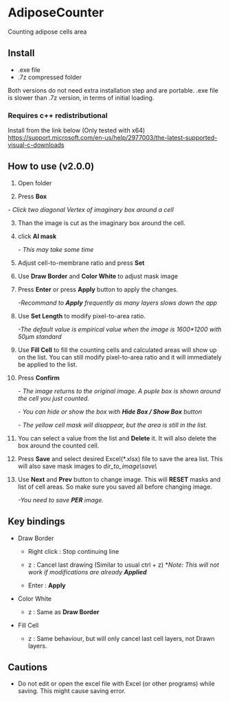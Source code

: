 # AdiposeCounter

Counting adipose cells area

## Install
- .exe file
- .7z compressed folder

Both versions do not need extra installation step and are portable.
.exe file is slower than .7z version, in terms of initial loading.

### Requires c++ redistributional

Install from the link below (Only tested with x64)
https://support.microsoft.com/en-us/help/2977003/the-latest-supported-visual-c-downloads

## How to use (v2.0.0)

1. Open folder

2. Press **Box**

  *- Click two diagonal Vertex of imaginary box around a cell*
 
3. Than the image is cut as the imaginary box around the cell.

4. click **AI mask**

   *- This may take some time*

5. Adjust cell-to-membrane ratio and press **Set** 

4. Use **Draw Border** and **Color White** to adjust mask image

5. Press **Enter** or press **Apply** button to apply the changes.

    *-Recommand to __Apply__ frequently as many layers slows down the app*

6. Use **Set Length** to modify pixel-to-area ratio. 

    *-The default value is empirical value when the image is 1600\*1200 with 50μm standard*
    
7. Use **Fill Cell** to fill the counting cells and calculated areas will show up on the list. You can still modify pixel-to-area ratio and it will immediately be applied to the list.
    
8. Press **Confirm**

    *- The image returns to the original image. A puple box is shown around the cell you just counted.*
    
    *- You can hide or show the box with **Hide Box / Show Box** button*
    
    *- The yellow cell mask will disappear, but the area is still in the list.*

9. You can select a value from the list and **Delete** it. It will also delete the box around the counted cell.

10. Press **Save** and select desired Excel(\*.xlsx) file to save the area list. This will also save mask images to *dir_to_image\\save\\*

10. Use **Next** and **Prev** button to change image. This will **RESET** masks and list of cell areas. So make sure you saved all before changing image.

    *-You need to save __PER__ image.*

## Key bindings

- Draw Border

  - Right click : Stop continuing line

  - z : Cancel last drawing (Similar to usual ctrl + z) \**Note: This will not work if modifications are already __Applied__*

  - Enter : **Apply**

- Color White

  - z : Same as **Draw Border**

- Fill Cell

  - z : Same behaviour, but will only cancel last cell layers, not Drawn layers.
  
## Cautions
  
  - Do not edit or open the excel file with Excel (or other programs) while saving. This might cause saving error.
 
